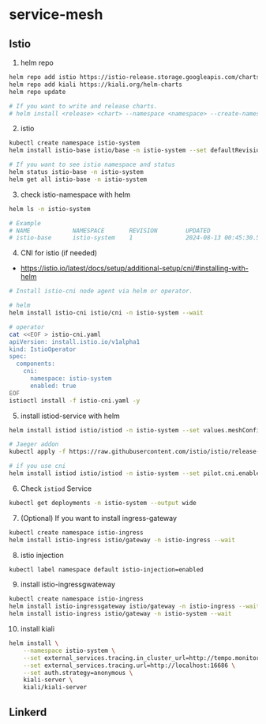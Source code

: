 # service-mesh

## Istio
1. helm repo
```sh
helm repo add istio https://istio-release.storage.googleapis.com/charts
helm repo add kiali https://kiali.org/helm-charts
helm repo update

# If you want to write and release charts.
# helm install <release> <chart> --namespace <namespace> --create-namespace [--set <other_parameters>]
```

2. istio
```sh
kubectl create namespace istio-system
helm install istio-base istio/base -n istio-system --set defaultRevision=default

# If you want to see istio namespace and status
helm status istio-base -n istio-system
helm get all istio-base -n istio-system
```

3. check istio-namespace with helm
```sh
helm ls -n istio-system

# Example
# NAME            NAMESPACE       REVISION        UPDATED                                 STATUS          CHART           APP VERSION
# istio-base      istio-system    1               2024-08-13 00:45:30.5764 +0900 KST      deployed        base-1.22.3     1.22.3  
```

4. CNI for istio (if needed)
- https://istio.io/latest/docs/setup/additional-setup/cni/#installing-with-helm
```sh
# Install istio-cni node agent via helm or operator.

# helm
helm install istio-cni istio/cni -n istio-system --wait

# operator
cat <<EOF > istio-cni.yaml
apiVersion: install.istio.io/v1alpha1
kind: IstioOperator
spec:
  components:
    cni:
      namespace: istio-system
      enabled: true
EOF
istioctl install -f istio-cni.yaml -y
```

5. install istiod-service with helm
```sh
helm install istiod istio/istiod -n istio-system --set values.meshConfig.defaultConfig.tracing.zipkin.address="tempo.monitoring.svc.cluster.local:9411" --wait

# Jaeger addon
kubectl apply -f https://raw.githubusercontent.com/istio/istio/release-1.23/samples/addons/jaeger.yaml

# if you use cni
helm install istiod istio/istiod -n istio-system --set pilot.cni.enabled=true --wait
```

6. Check `istiod` Service
```sh
kubectl get deployments -n istio-system --output wide
```

7. (Optional) If you want to install ingress-gateway
```sh
kubectl create namespace istio-ingress
helm install istio-ingress istio/gateway -n istio-ingress --wait
```

8. istio injection
```sh
kubectl label namespace default istio-injection=enabled   
```

9. install istio-ingressgwateway
```sh
kubectl create namespace istio-ingress
helm install istio-ingressgateway istio/gateway -n istio-ingress --wait
helm install istio-ingress istio/gateway -n istio-system --wait
```

10. install kiali
```sh
helm install \
    --namespace istio-system \
    --set external_services.tracing.in_cluster_url=http://tempo.monitoring.svc.cluster.local:16685 \
    --set external_services.tracing.url=http://localhost:16686 \
    --set auth.strategy=anonymous \
    kiali-server \
    kiali/kiali-server
```

## Linkerd